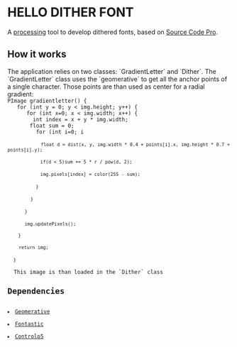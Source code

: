 <h1>HELLO DITHER FONT</h1>
A <a href="https://processing.org">processing</a> tool to develop dithered fonts, based on <a href="https://github.com/adobe-fonts/source-code-pro">Source Code Pro</a>.
<h2>How it works</h2>
The application relies on two classes: `GradientLetter` and `Dither`.
The `GradientLetter` class uses the `geomerative` to get all the anchor points of a single character. Those points are than used as center for a radial gradient:<br>
<code>PImage gradientletter() {</code><br>
   <code>   for (int y = 0; y < img.height; y++) {</code><br>
  <code>      for (int x=0; x < img.width; x++) {</code><br>
  <code>        int index = x + y * img.width;</code><br>
   <code>       float sum = 0;</code><br>
 <code>         for (int i=0; i<points.length; i++) {</code><br>
  <code>          float d = dist(x, y, img.width * 0.4 + points[i].x, img.height * 0.7 + points[i].y);</code><br>
 <code>           if(d < 5)sum += 5 * r / pow(d, 2);</code><br>
 <code>           img.pixels[index] = color(255 - sum);</code><br>
   <code>       }</code><br>
   <code>     }</code><br>
  <code>    }</code><br>
  <code>    img.updatePixels();</code><br>
<code>    }</code><br>
 <code>   return img;</code><br>
 <code> }</code><br>
  This image is than loaded in the `Dither` class
<h2>Dependencies</h2>
<li><a href="http://www.ricardmarxer.com/geomerative/">Geomerative</a></li>
<li><a href="http://code.andreaskoller.com/libraries/fontastic/">Fontastic</a></li>
<li><a href="http://www.sojamo.de/libraries/controlP5/">Controlp5</a></li>
